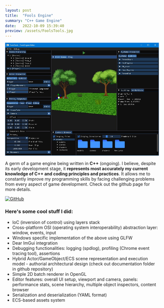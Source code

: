 ```yaml
---
layout: post
title:  "Fools Engine"
summary: "C++ Game Engine"
date:   2022-10-09 15:39:40
preview: /assets/FoolsTools.jpg
---
```


![Picture 1](/assets/FoolsTools.jpg)

A germ of a game engine being written in **C++** (ongoing). I believe, despite its early development stage, it **represents most accurately my current knowledge of C++ and coding principles and practices**. It allows me to constantly improve my programming skills by facing challenging problems from every aspect of game development.
Check out the github page for more details.

[![GitHub](https://img.shields.io/badge/GitHub--red.svg?style=social&logo=github)](https://github.com/pawel-kaleta/FoolsEngine)

### Here's some cool stuff I did:

- IoC (inversion of control) using layers stack
- Cross-platform OSI (operating system interoperability) abstraction layer: window, events, input
- Windows specific implementation of the above using GLFW
- Dear ImGui integration
- Debugging functionalities: logging (spdlog), profiling (Chrome event tracing tool), assertions
- Hybrid Actor/GameObject/ECS scene representation and execution model - authorial architectural design (check out documentation folder in github repository)
- Simple 2D batch renderer in OpenGL
- Editor features: overall UI setup, viewport and camera, panels: performance stats, scene hierarchy, multiple object inspectors, content browser
- Serialization and deserialization (YAML format)
- ECS-based assets system
